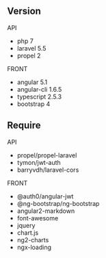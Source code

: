 ## Version

API
- php 7
- laravel 5.5
- propel 2

FRONT
- angular 5.1
- angular-cli 1.6.5
- typescript 2.5.3
- bootstrap 4

## Require

API
- propel/propel-laravel
- tymon/jwt-auth
- barryvdh/laravel-cors

FRONT
- @auth0/angular-jwt
- @ng-bootstrap/ng-bootstrap
- angular2-markdown
- font-awesome
- jquery
- chart.js
- ng2-charts
- ngx-loading
